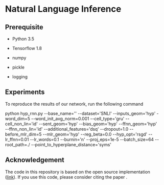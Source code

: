 # Natural Language Inference

## Prerequisite

* Python 3.5

* Tensorflow 1.8

* numpy

* pickle

* logging

## Experiments

To reproduce the results of our network, run the following command

python hyp_rnn.py --base_name='' --dataset='SNLI' --inputs_geom='hyp' -word_dim=5 --word_init_avg_norm=0.001   --cell_type='gru' --cell_non_lin='id'  --sent_geom='hyp' --bias_geom='hyp' --ffnn_geom='hyp' --ffnn_non_lin='id' --additional_features='dsq'  --dropout=1.0 --before_mlr_dim=5 --mlr_geom='hyp'  --reg_beta=0.0  --hyp_opt='rsgd' --lr_ffnn=0.01 --lr_words=0.1 --burnin='n' --proj_eps=1e-5 --batch_size=64 --root_path=./ --point_to_hyperplane_distance='syms'

## Acknowledgement

The code in this repository is based on the open source implementation ([link](https://github.com/dalab/hyperbolic_nn)). If you use this code, please consider citing the paper [](https://arxiv.org/pdf/1805.09112).
